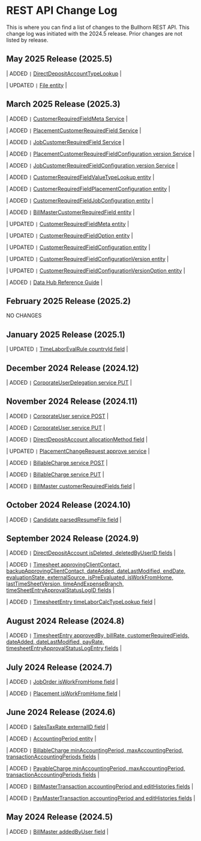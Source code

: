 # REST API Change Log

This is where you can find a list of changes to the Bullhorn REST API. This change log was initiated with the 2024.5 release. Prior changes are not listed by release.

## May 2025 Release (2025.5)

| ADDED ```|``` [DirectDepositAccountTypeLookup](http://bullhorn.github.io/rest-api-docs/entityref.html#pay-and-bill-directdepositaccounttypelookup) |

| UPDATED ```|``` [File entity](https://bullhorn.github.io/rest-api-docs/entityref.html#file) |

## March 2025 Release (2025.3)

| ADDED ```|``` [CustomerRequiredFieldMeta Service](http://bullhorn.github.io/rest-api-docs/index.html#post-services-customerrequiredfieldmeta) |

| ADDED ```|``` [PlacementCustomerRequiredField Service](http://bullhorn.github.io/rest-api-docs/index.html#post-services-placementcustomerrequiredfield) |

| ADDED ```|``` [JobCustomerRequiredField Service](http://bullhorn.github.io/rest-api-docs/index.html#post-services-jobcustomerrequiredfield) |

| ADDED ```|``` [PlacementCustomerRequiredFieldConfiguration version Service](http://bullhorn.github.io/rest-api-docs/index.html#post-services-placementcustomerrequiredfieldconfiguration) |

| ADDED ```|``` [JobCustomerRequiredFieldConfiguration version Service](http://bullhorn.github.io/rest-api-docs/index.html#post-services-jobCustomerrequiredfieldconfiguration) |

| ADDED ```|``` [CustomerRequiredFieldValueTypeLookup entity](https://bullhorn.github.io/rest-api-docs/entityref.html#pay-and-bill-customerrequiredfieldvaluetypelookup) |

| ADDED ```|``` [CustomerRequiredFieldPlacementConfiguration entity](https://bullhorn.github.io/rest-api-docs/entityref.html#pay-and-bill-customerrequiredfieldplacementconfiguration) |

| ADDED ```|``` [CustomerRequiredFieldJobConfiguration entity](https://bullhorn.github.io/rest-api-docs/entityref.html#pay-and-bill-customerrequiredfieldjobconfiguration) |

| ADDED ```|``` [BillMasterCustomerRequiredField entity](https://bullhorn.github.io/rest-api-docs/entityref.html#pay-and-bill-billmastercustomerrequiredField) |

| UPDATED ```|``` [CustomerRequiredFieldMeta entity](https://bullhorn.github.io/rest-api-docs/entityref.html#pay-and-bill-customerrequiredfieldmeta) |

| UPDATED ```|``` [CustomerRequiredFieldOption entity](https://bullhorn.github.io/rest-api-docs/entityref.html#pay-and-bill-customerrequiredfieldoption) |

| UPDATED ```|``` [CustomerRequiredFieldConfiguration entity](https://bullhorn.github.io/rest-api-docs/entityref.html#pay-and-bill-customerrequiredfieldconfiguration) |

| UPDATED ```|``` [CustomerRequiredFieldConfigurationVersion entity](https://bullhorn.github.io/rest-api-docs/entityref.html#pay-and-bill-customerrequiredfieldconfigurationversion) |

| UPDATED ```|``` [CustomerRequiredFieldConfigurationVersionOption entity](https://bullhorn.github.io/rest-api-docs/entityref.html#pay-and-bill-customerrequiredfieldconfigurationversionoption) |

| ADDED ```|``` [Data Hub Reference Guide](https://bullhorn.github.io/rest-api-docs/datahubref.html) |


## February 2025 Release (2025.2)

NO CHANGES

## January 2025 Release (2025.1)

| UPDATED ```|``` [TimeLaborEvalRule countryId field](https://bullhorn.github.io/rest-api-docs/entityref.html#timelaborevalrule) |

## December 2024 Release (2024.12)

| ADDED ```|``` [CorporateUserDelegation service PUT](http://bullhorn.github.io/rest-api-docs/index.html#put-services-corporateuser-corporateuserid-delegation) |

## November 2024 Release (2024.11)

| ADDED ```|``` [CorporateUser service POST](http://bullhorn.github.io/rest-api-docs/index.html#post-put-services-corporateuser) |

| ADDED ```|``` [CorporateUser service PUT](http://bullhorn.github.io/rest-api-docs/index.html#post-put-services-corporateuser) |

| ADDED ```|``` [DirectDepositAccount allocationMethod field](http://bullhorn.github.io/rest-api-docs/entityref.html#pay-and-bill-directdepositaccount) |

| UPDATED ```|``` [PlacementChangeRequest approve service](http://bullhorn.github.io/rest-api-docs/#post-services-placementchangerequest-approve) |

| ADDED ```|``` [BillableCharge service POST](http://bullhorn.github.io/rest-api-docs/index.html#post-services-billablecharge) |

| ADDED ```|``` [BillableCharge service PUT](http://bullhorn.github.io/rest-api-docs/index.html#put-services-billablecharge) |

| ADDED ```|``` [BillMaster customerRequiredFields field](http://bullhorn.github.io/rest-api-docs/entityref.html#billmaster) |

## October 2024 Release (2024.10)
| ADDED ```|``` [Candidate parsedResumeFile field](https://bullhorn.github.io/rest-api-docs/entityref.html#candidate) |

## September 2024 Release (2024.9)

| ADDED ```|``` [DirectDepositAccount isDeleted, deletedByUserID fields](http://bullhorn.github.io/rest-api-docs/entityref.html#pay-and-bill-directdepositaccount) |

| ADDED ```|``` [Timesheet approvingClientContact, backupApprovingClientContact, dateAdded, dateLastModified, endDate, evaluationState, externalSource, isPreEvaluated, isWorkFromHome, lastTimeSheetVersion, timeAndExpenseBranch, timeSheetEntryApprovalStatusLogID fields](http://bullhorn.github.io/rest-api-docs/entityref.html#timesheet) |

| ADDED ```|``` [TimesheetEntry timeLaborCalcTypeLookup field](http://bullhorn.github.io/rest-api-docs/entityref.html#timesheetentry) |

## August 2024 Release (2024.8)

| ADDED ```|``` [TimesheetEntry approvedBy, billRate, customerRequiredFields, dateAdded, dateLastModified, payRate, timesheetEntryApprovalStatusLogEntry fields](http://bullhorn.github.io/rest-api-docs/entityref.html#timesheetentry) |

## July 2024 Release (2024.7)

| ADDED ```|``` [JobOrder isWorkFromHome field](http://bullhorn.github.io/rest-api-docs/entityref.html#joborder) |

| ADDED ```|``` [Placement isWorkFromHome field](http://bullhorn.github.io/rest-api-docs/entityref.html#placement) |

## June 2024 Release (2024.6)

| ADDED ```|``` [SalesTaxRate externalID field](https://bullhorn.github.io/rest-api-docs/entityref.html#pay-and-bill-salestaxrate) |

| ADDED ```|``` [AccountingPeriod entity](https://bullhorn.github.io/rest-api-docs/entityref.html#pay-and-bill-accountingperiod) |

| ADDED ```|``` [BillableCharge minAccountingPeriod, maxAccountingPeriod, transactionAccountingPeriods fields](https://bullhorn.github.io/rest-api-docs/entityref.html#pay-and-bill-billablecharge) |

| ADDED ```|``` [PayableCharge minAccountingPeriod, maxAccountingPeriod, transactionAccountingPeriods fields](https://bullhorn.github.io/rest-api-docs/entityref.html#pay-and-bill-payablecharge) |

| ADDED ```|``` [BillMasterTransaction accountingPeriod and editHistories fields](https://bullhorn.github.io/rest-api-docs/entityref.html#pay-and-bill-billmastertransaction) |

| ADDED ```|``` [PayMasterTransaction accountingPeriod and editHistories fields](https://bullhorn.github.io/rest-api-docs/entityref.html#pay-and-bill-paymastertransaction) |

## May 2024 Release (2024.5)

| ADDED ```|``` [BillMaster addedByUser field](https://bullhorn.github.io/rest-api-docs/entityref.html#pay-and-bill-billmaster) |

